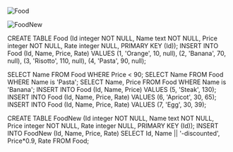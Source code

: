 ![Food](https://user-images.githubusercontent.com/36271602/37728342-b23847c4-2d42-11e8-9269-44960060e8ea.png)

![FoodNew](https://user-images.githubusercontent.com/36271602/37728370-c548d1e4-2d42-11e8-95c2-02d839405f1d.png)

CREATE TABLE Food (Id integer NOT NULL, Name text NOT NULL, Price integer NOT NULL, Rate integer NULL, PRIMARY KEY (Id));
INSERT INTO Food (Id, Name, Price, Rate)
VALUES (1, 'Orange', 10, null),
        (2, 'Banana', 70, null),
	    (3, 'Risotto', 110, null),
	    (4, 'Pasta', 90, null);

SELECT Name FROM Food WHERE Price < 90;	
SELECT Name FROM Food WHERE Name is 'Pasta';
SELECT Name, Price FROM Food WHERE Name is 'Banana';
INSERT INTO Food (Id, Name, Price) VALUES (5, 'Steak', 130);
INSERT INTO Food (Id, Name, Price, Rate) VALUES (6, 'Apricot', 30, 65);
INSERT INTO Food (Id, Name, Price, Rate) VALUES (7, 'Egg', 30, 39);

CREATE TABLE FoodNew (Id integer NOT NULL, Name text NOT NULL, Price integer NOT NULL, Rate integer NULL, PRIMARY KEY (Id));
INSERT INTO FoodNew (Id, Name, Price, Rate) SELECT Id, Name || '-discounted', Price*0.9, Rate FROM Food;